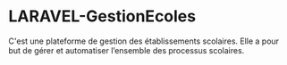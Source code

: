 # LARAVEL-GestionEcoles
 C'est une plateforme de gestion des établissements scolaires. Elle a pour but de gérer et automatiser l’ensemble des processus scolaires.
